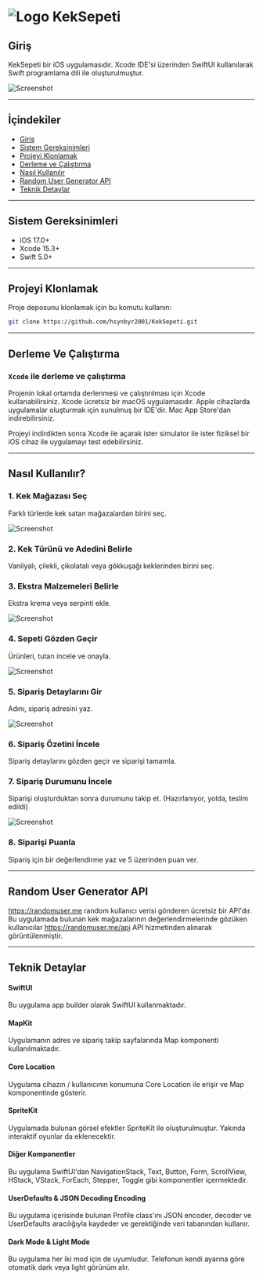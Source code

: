 # ![Logo](./gitimages/keklogo.png) KekSepeti

## Giriş

KekSepeti bir iOS uygulamasıdır. Xcode IDE'si üzerinden SwiftUI kullanılarak Swift programlama dili ile oluşturulmuştur. 

![Screenshot](./gitimages/ss1.png)

---

## İçindekiler
- [Giriş](#giriş)
- [Sistem Gereksinimleri](#sistem-gereksinimleri)
- [Projeyi Klonlamak](#projeyi-klonlamak)
- [Derleme ve Çalıştırma](#derleme-ve-çalıştırma)
- [Nasıl Kullanılır](#nasıl-kullanılır?)
- [Random User Generator API](#random-user-generator-api)
- [Teknik Detaylar](#teknik-detaylar)

---

## Sistem Gereksinimleri
- iOS 17.0+
- Xcode 15.3+
- Swift 5.0+

---

## Projeyi Klonlamak

Proje deposunu klonlamak için bu komutu kullanın:
```bash
git clone https://github.com/hsynbyr2001/KekSepeti.git
```

---

## Derleme Ve Çalıştırma

### `Xcode` ile derleme ve çalıştırma
Projenin lokal ortamda derlenmesi ve çalıştırılması için Xcode kullanabilirsiniz. Xcode ücretsiz bir macOS uygulamasıdır. Apple cihazlarda uygulamalar oluşturmak için sunulmuş bir IDE'dir. Mac App Store'dan indirebilirsiniz.

Projeyi indirdikten sonra Xcode ile açarak ister simulator ile ister fiziksel bir iOS cihaz ile uygulamayı test edebilirsiniz.

---

## Nasıl Kullanılır?

### 1. Kek Mağazası Seç
Farklı türlerde kek satan mağazalardan birini seç.

![Screenshot](./gitimages/ss2.png)

### 2. Kek Türünü ve Adedini Belirle
Vanilyalı, çilekli, çikolatalı veya gökkuşağı keklerinden birini seç. 

### 3. Ekstra Malzemeleri Belirle
Ekstra krema veya serpinti ekle.

![Screenshot](./gitimages/ss3.png)

### 4. Sepeti Gözden Geçir
Ürünleri, tutarı incele ve onayla.

![Screenshot](./gitimages/ss4.png)

### 5. Sipariş Detaylarını Gir
Adını, sipariş adresini yaz.

![Screenshot](./gitimages/ss5.png)

### 6. Sipariş Özetini İncele
Sipariş detaylarını gözden geçir ve siparişi tamamla.

### 7. Sipariş Durumunu İncele
Siparişi oluşturduktan sonra durumunu takip et. (Hazırlanıyor, yolda, teslim edildi)

![Screenshot](./gitimages/ss6.png)

### 8. Siparişi Puanla
Sipariş için bir değerlendirme yaz ve 5 üzerinden puan ver.

---

## Random User Generator API
https://randomuser.me random kullanıcı verisi gönderen ücretsiz bir API'dır. Bu uygulamada bulunan kek mağazalarının değerlendirmelerinde gözüken kullanıcılar https://randomuser.me/api API hizmetinden alınarak görüntülenmiştir.

---

## Teknik Detaylar
#### SwiftUI
Bu uygulama app builder olarak SwiftUI kullanmaktadır.

#### MapKit
Uygulamanın adres ve sipariş takip sayfalarında Map komponenti kullanılmaktadır.

#### Core Location
Uygulama cihazın / kullanıcının konumuna Core Location ile erişir ve Map komponentinde gösterir.

#### SpriteKit
Uygulamada bulunan görsel efektler SpriteKit ile oluşturulmuştur. Yakında interaktif oyunlar da eklenecektir.

#### Diğer Komponentler
Bu uygulama SwiftUI'dan NavigationStack, Text, Button, Form, ScrollView, HStack, VStack, ForEach, Stepper, Toggle gibi komponentler içermektedir.

#### UserDefaults & JSON Decoding Encoding
Bu uygulama içerisinde bulunan Profile class'ını JSON encoder, decoder ve UserDefaults aracılığıyla kaydeder ve gerektiğinde veri tabanından kullanır.

#### Dark Mode & Light Mode
Bu uygulama her iki mod için de uyumludur. Telefonun kendi ayarına göre otomatik dark veya light görünüm alır.
